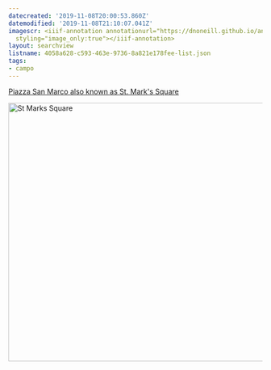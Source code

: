 ```yaml
---
datecreated: '2019-11-08T20:00:53.860Z'
datemodified: '2019-11-08T21:10:07.041Z'
imagescr: <iiif-annotation annotationurl="https://dnoneill.github.io/annotate/annotations/787183ba-0262-11ea-bfc0-88e9fe7026e8.json"
  styling="image_only:true"></iiif-annotation>
layout: searchview
listname: 4058a628-c593-463e-9736-8a821e178fee-list.json
tags:
- campo
---
```

<a href="https://en.wikipedia.org/wiki/Piazza_San_Marco">Piazza San Marco also known as St. Mark's Square</a>

<a title="ChrisSampson87 [CC BY-SA 4.0 (https://creativecommons.org/licenses/by-sa/4.0)], via Wikimedia Commons" href="https://commons.wikimedia.org/wiki/File:St_Mark%27s_Square.JPG"><img width="512" alt="St Marks Square" src="https://upload.wikimedia.org/wikipedia/commons/thumb/d/d0/St_Mark%27s_Square.JPG/512px-St_Mark%27s_Square.JPG"></a>